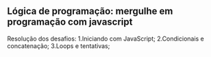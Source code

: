 ## Lógica de programação: mergulhe em programação com javascript
Resolução dos desafios:
1.Iniciando com JavaScript;
2.Condicionais e concatenação;
3.Loops e tentativas;